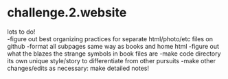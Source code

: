 # challenge.2.website

lots to do!  
    -figure out best organizing practices for separate html/photo/etc files on github
    -format all subpages same way as books and home html
    -figure out what the blazes the strange symbols in book files are
    -make code directory its own unique style/story to differentiate from other pursuits
    -make other changes/edits as necessary: make detailed notes!
